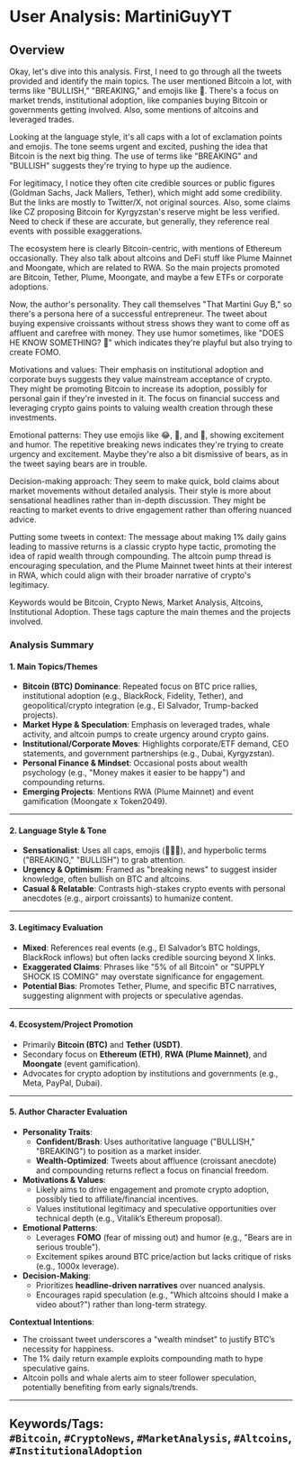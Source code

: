 # User Analysis: MartiniGuyYT

## Overview

<think>
Okay, let's dive into this analysis. First, I need to go through all the tweets provided and identify the main topics. The user mentioned Bitcoin a lot, with terms like "BULLISH," "BREAKING," and emojis like 🚨. There's a focus on market trends, institutional adoption, like companies buying Bitcoin or governments getting involved. Also, some mentions of altcoins and leveraged trades.

Looking at the language style, it's all caps with a lot of exclamation points and emojis. The tone seems urgent and excited, pushing the idea that Bitcoin is the next big thing. The use of terms like "BREAKING" and "BULLISH" suggests they're trying to hype up the audience.

For legitimacy, I notice they often cite credible sources or public figures (Goldman Sachs, Jack Mallers, Tether), which might add some credibility. But the links are mostly to Twitter/X, not original sources. Also, some claims like CZ proposing Bitcoin for Kyrgyzstan's reserve might be less verified. Need to check if these are accurate, but generally, they reference real events with possible exaggerations.

The ecosystem here is clearly Bitcoin-centric, with mentions of Ethereum occasionally. They also talk about altcoins and DeFi stuff like Plume Mainnet and Moongate, which are related to RWA. So the main projects promoted are Bitcoin, Tether, Plume, Moongate, and maybe a few ETFs or corporate adoptions.

Now, the author's personality. They call themselves "That Martini Guy ₿," so there's a persona here of a successful entrepreneur. The tweet about buying expensive croissants without stress shows they want to come off as affluent and carefree with money. They use humor sometimes, like "DOES HE KNOW SOMETHING? 👀" which indicates they're playful but also trying to create FOMO.

Motivations and values: Their emphasis on institutional adoption and corporate buys suggests they value mainstream acceptance of crypto. They might be promoting Bitcoin to increase its adoption, possibly for personal gain if they're invested in it. The focus on financial success and leveraging crypto gains points to valuing wealth creation through these investments.

Emotional patterns: They use emojis like 😂, 🚀, and 👀, showing excitement and humor. The repetitive breaking news indicates they're trying to create urgency and excitement. Maybe they're also a bit dismissive of bears, as in the tweet saying bears are in trouble.

Decision-making approach: They seem to make quick, bold claims about market movements without detailed analysis. Their style is more about sensational headlines rather than in-depth discussion. They might be reacting to market events to drive engagement rather than offering nuanced advice.

Putting some tweets in context: The message about making 1% daily gains leading to massive returns is a classic crypto hype tactic, promoting the idea of rapid wealth through compounding. The altcoin pump thread is encouraging speculation, and the Plume Mainnet tweet hints at their interest in RWA, which could align with their broader narrative of crypto's legitimacy.

Keywords would be Bitcoin, Crypto News, Market Analysis, Altcoins, Institutional Adoption. These tags capture the main themes and the projects involved.
</think>

### Analysis Summary  

#### 1. **Main Topics/Themes**  
- **Bitcoin (BTC) Dominance**: Repeated focus on BTC price rallies, institutional adoption (e.g., BlackRock, Fidelity, Tether), and geopolitical/crypto integration (e.g., El Salvador, Trump-backed projects).  
- **Market Hype & Speculation**: Emphasis on leveraged trades, whale activity, and altcoin pumps to create urgency around crypto gains.  
- **Institutional/Corporate Moves**: Highlights corporate/ETF demand, CEO statements, and government partnerships (e.g., Dubai, Kyrgyzstan).  
- **Personal Finance & Mindset**: Occasional posts about wealth psychology (e.g., "Money makes it easier to be happy") and compounding returns.  
- **Emerging Projects**: Mentions RWA (Plume Mainnet) and event gamification (Moongate x Token2049).  

---

#### 2. **Language Style & Tone**  
- **Sensationalist**: Uses all caps, emojis (🚨🚀😂), and hyperbolic terms ("BREAKING," "BULLISH") to grab attention.  
- **Urgency & Optimism**: Framed as "breaking news" to suggest insider knowledge, often bullish on BTC and altcoins.  
- **Casual & Relatable**: Contrasts high-stakes crypto events with personal anecdotes (e.g., airport croissants) to humanize content.  

---

#### 3. **Legitimacy Evaluation**  
- **Mixed**: References real events (e.g., El Salvador’s BTC holdings, BlackRock inflows) but often lacks credible sourcing beyond X links.  
- **Exaggerated Claims**: Phrases like "5% of all Bitcoin" or "SUPPLY SHOCK IS COMING" may overstate significance for engagement.  
- **Potential Bias**: Promotes Tether, Plume, and specific BTC narratives, suggesting alignment with projects or speculative agendas.  

---

#### 4. **Ecosystem/Project Promotion**  
- Primarily **Bitcoin (BTC)** and **Tether (USDT)**.  
- Secondary focus on **Ethereum (ETH)**, **RWA (Plume Mainnet)**, and **Moongate** (event gamification).  
- Advocates for crypto adoption by institutions and governments (e.g., Meta, PayPal, Dubai).  

---

#### 5. **Author Character Evaluation**  
- **Personality Traits**:  
  - **Confident/Brash**: Uses authoritative language ("BULLISH," "BREAKING") to position as a market insider.  
  - **Wealth-Optimized**: Tweets about affluence (croissant anecdote) and compounding returns reflect a focus on financial freedom.  
- **Motivations & Values**:  
  - Likely aims to drive engagement and promote crypto adoption, possibly tied to affiliate/financial incentives.  
  - Values institutional legitimacy and speculative opportunities over technical depth (e.g., Vitalik’s Ethereum proposal).  
- **Emotional Patterns**:  
  - Leverages **FOMO** (fear of missing out) and humor (e.g., "Bears are in serious trouble").  
  - Excitement spikes around BTC price/action but lacks critique of risks (e.g., 1000x leverage).  
- **Decision-Making**:  
  - Prioritizes **headline-driven narratives** over nuanced analysis.  
  - Encourages rapid speculation (e.g., "Which altcoins should I make a video about?") rather than long-term strategy.  

**Contextual Intentions**:  
- The croissant tweet underscores a "wealth mindset" to justify BTC’s necessity for happiness.  
- The 1% daily return example exploits compounding math to hype speculative gains.  
- Altcoin polls and whale alerts aim to steer follower speculation, potentially benefiting from early signals/trends.  

---

**Keywords/Tags**:  
`#Bitcoin`, `#CryptoNews`, `#MarketAnalysis`, `#Altcoins`, `#InstitutionalAdoption`
---
